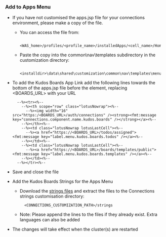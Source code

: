 
### Add to Apps Menu
- If you have not customised the apps.jsp file for your connections environment, please make a copy of the file.

    - You can access the file from:

            <WAS_home>/profiles/<profile_name>/installedApps/<cell_name>/Homepage.ear/homepage.war/nav/templates/menu

    - Paste the copy into the common\nav\templates subdirectory in the customization directory:

            <installdir>\data\shared\customization\common\nav\templates\menu\apps.jsp

- To add the Kudos Boards App Link add the following lines towards the bottom of the apps.jsp file before the </table> element, replacing <BOARDS_URL> with your URL

        --%><tr><%--
          --%><th scope="row" class="lotusNowrap"><%--
            --%><img width="16" src="https:/<BOARDS_URL>/auth/connections" /><strong><fmt:message key="connections.component.name.kudos.boards" /></strong></a><%--
          --%></th><%--
          --%><td class="lotusNowrap lotusLastCell"><%--
            --%><a href="https://<BOARDS_URL>/todos/assigned"><fmt:message key="label.menu.kudos.boards.todos" /></a><%--
          --%></td><%--
          --%><td class="lotusNowrap lotusLastCell"><%--
            --%><a href="https://<BOARDS_URL>/boards/templates/public"><fmt:message key="label.menu.kudos.boards.templates" /></a><%--
          --%></td><%--
        --%></tr><%--

- Save and close the file

- Add the Kudos Boards Strings for the Apps Menu
    - Download the [strings files](/assets/strings.zip) and extract the files to the Connections strings customisation directory:

            <CONNECTIONS_CUSTOMIZATION_PATH>/strings

    - Note: Please append the lines to the files if they already exist. Extra languages can also be added

- The changes will take effect when the cluster(s) are restarted
